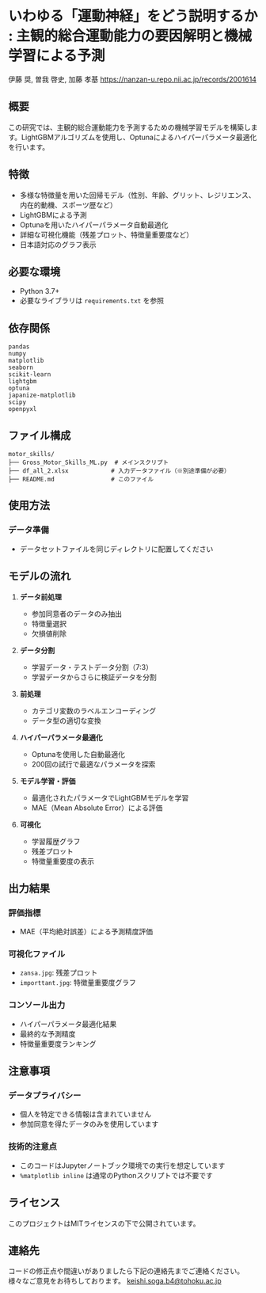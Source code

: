 # いわゆる「運動神経」をどう説明するか : 主観的総合運動能力の要因解明と機械学習による予測
伊藤 奨, 曽我 啓史, 加藤 孝基
https://nanzan-u.repo.nii.ac.jp/records/2001614

## 概要
この研究では、主観的総合運動能力を予測するための機械学習モデルを構築します。LightGBMアルゴリズムを使用し、Optunaによるハイパーパラメータ最適化を行います。

## 特徴
- 多様な特徴量を用いた回帰モデル（性別、年齢、グリット、レジリエンス、内在的動機、スポーツ歴など）
- LightGBMによる予測
- Optunaを用いたハイパーパラメータ自動最適化
- 詳細な可視化機能（残差プロット、特徴量重要度など）
- 日本語対応のグラフ表示

## 必要な環境
- Python 3.7+
- 必要なライブラリは `requirements.txt` を参照

## 依存関係
```
pandas
numpy
matplotlib
seaborn
scikit-learn
lightgbm
optuna
japanize-matplotlib
scipy
openpyxl
```

## ファイル構成
```
motor_skills/
├── Gross_Motor_Skills_ML.py  # メインスクリプト
├── df_all_2.xlsx            # 入力データファイル（※別途準備が必要）
├── README.md                # このファイル

```

## 使用方法


###  データ準備
- データセットファイルを同じディレクトリに配置してください



## モデルの流れ

1. **データ前処理**
   - 参加同意者のデータのみ抽出
   - 特徴量選択
   - 欠損値削除

2. **データ分割**
   - 学習データ・テストデータ分割（7:3）
   - 学習データからさらに検証データを分割

3. **前処理**
   - カテゴリ変数のラベルエンコーディング
   - データ型の適切な変換

4. **ハイパーパラメータ最適化**
   - Optunaを使用した自動最適化
   - 200回の試行で最適なパラメータを探索

5. **モデル学習・評価**
   - 最適化されたパラメータでLightGBMモデルを学習
   - MAE（Mean Absolute Error）による評価

6. **可視化**
   - 学習履歴グラフ
   - 残差プロット
   - 特徴量重要度の表示

## 出力結果

### 評価指標
- MAE（平均絶対誤差）による予測精度評価

### 可視化ファイル
- `zansa.jpg`: 残差プロット
- `importtant.jpg`: 特徴量重要度グラフ

### コンソール出力
- ハイパーパラメータ最適化結果
- 最終的な予測精度
- 特徴量重要度ランキング

## 注意事項

### データプライバシー
- 個人を特定できる情報は含まれていません
- 参加同意を得たデータのみを使用しています

### 技術的注意点
- このコードはJupyterノートブック環境での実行を想定しています
- `%matplotlib inline` は通常のPythonスクリプトでは不要です


## ライセンス
このプロジェクトはMITライセンスの下で公開されています。



## 連絡先
コードの修正点や間違いがありましたら下記の連絡先までご連絡ください。
様々なご意見をお待ちしております。
keishi.soga.b4@tohoku.ac.jp
